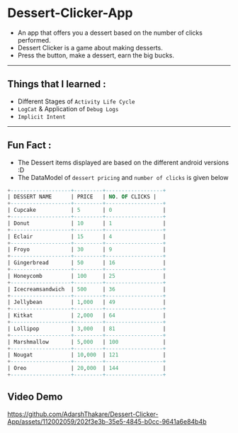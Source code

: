# Dessert-Clicker-App
- An app that offers you a dessert based on the number of clicks performed.
- Dessert Clicker is a game about making desserts.
- Press the button, make a dessert, earn the big bucks.

---
## Things that I learned :

- Different Stages of `Activity Life Cycle`
- `LogCat` & Application of `Debug Logs`
- `Implicit Intent`

---
## Fun Fact :
- The Dessert items displayed are based on the different android versions :D
- The DataModel of `dessert pricing` and `number of clicks` is given below

```sql
+-------------------+---------+------------------+
| DESSERT NAME      | PRICE   | NO. OF CLICKS |
+-------------------+---------+------------------+
| Cupcake           | 5       | 0                |
+-------------------+---------+------------------+
| Donut             | 10      | 1                |
+-------------------+---------+------------------+
| Eclair            | 15      | 4                |
+-------------------+---------+------------------+
| Froyo             | 30      | 9                |
+-------------------+---------+------------------+
| Gingerbread       | 50      | 16               |
+-------------------+---------+------------------+
| Honeycomb         | 100     | 25               |
+-------------------+---------+------------------+
| Icecreamsandwich  | 500     | 36               |
+-------------------+---------+------------------+
| Jellybean         | 1,000   | 49               |
+-------------------+---------+------------------+
| Kitkat            | 2,000   | 64               |
+-------------------+---------+------------------+
| Lollipop          | 3,000   | 81               |
+-------------------+---------+------------------+
| Marshmallow       | 5,000   | 100              |
+-------------------+---------+------------------+
| Nougat            | 10,000  | 121              |
+-------------------+---------+------------------+
| Oreo              | 20,000  | 144              |
+-------------------+---------+------------------+
```

## Video Demo

https://github.com/AdarshThakare/Dessert-Clicker-App/assets/112002059/202f3e3b-35e5-4845-b0cc-9641a6e84b4b
